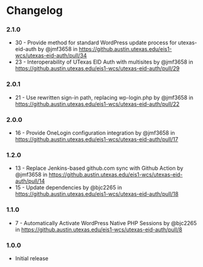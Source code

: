 # Changelog

### 2.1.0
* 30 - Provide method for standard WordPress update process for utexas-eid-auth by @jmf3658 in https://github.austin.utexas.edu/eis1-wcs/utexas-eid-auth/pull/34
* 23 - Interoperability of UTexas EID Auth with multisites by @jmf3658 in https://github.austin.utexas.edu/eis1-wcs/utexas-eid-auth/pull/29

### 2.0.1

* 21 - Use rewritten sign-in path, replacing wp-login.php by @jmf3658 in https://github.austin.utexas.edu/eis1-wcs/utexas-eid-auth/pull/22

### 2.0.0

* 16 - Provide OneLogin configuration integration by @jmf3658 in https://github.austin.utexas.edu/eis1-wcs/utexas-eid-auth/pull/17

### 1.2.0

* 13 - Replace Jenkins-based github.com sync with Github Action by @jmf3658 in https://github.austin.utexas.edu/eis1-wcs/utexas-eid-auth/pull/14
* 15 - Update dependencies by @bjc2265 in https://github.austin.utexas.edu/eis1-wcs/utexas-eid-auth/pull/18

### 1.1.0

* 7 - Automatically Activate WordPress Native PHP Sessions by @bjc2265 in https://github.austin.utexas.edu/eis1-wcs/utexas-eid-auth/pull/8

### 1.0.0

* Initial release